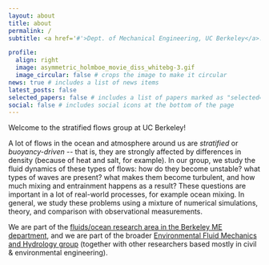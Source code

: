 ```yaml
---
layout: about
title: about
permalink: /
subtitle: <a href='#'>Dept. of Mechanical Engineering, UC Berkeley</a>. 

profile:
  align: right
  image: asymmetric_holmboe_movie_diss_whitebg-3.gif
  image_circular: false # crops the image to make it circular
news: true # includes a list of news items
latest_posts: false
selected_papers: false # includes a list of papers marked as "selected={true}"
social: false # includes social icons at the bottom of the page
---
```


Welcome to the stratified flows group at UC Berkeley! 

A lot of flows in the ocean and atmosphere around us are *stratified* or *buoyancy-driven* -- that is, they are strongly affected by differences in density (because of heat and salt, for example). In our group, we study the fluid dynamics of these types of flows: how do they become unstable? what types of waves are present? what makes them become turbulent, and how much mixing and entrainment happens as a result? These questions are important in a lot of real-world processes, for example ocean mixing. In general, we study these problems using a mixture of numerical simulations, theory, and comparison with observational measurements. 

We are part of the [fluids/ocean research area in the Berkeley ME department](https://me.berkeley.edu/research-areas-and-major-fields/fluids/), and we are part of the broader [Environmental Fluid Mechanics and Hydrology group](https://ucb-efmh.github.io/efmh-site/index) (together with other researchers based mostly in civil & environmental engineering). 

